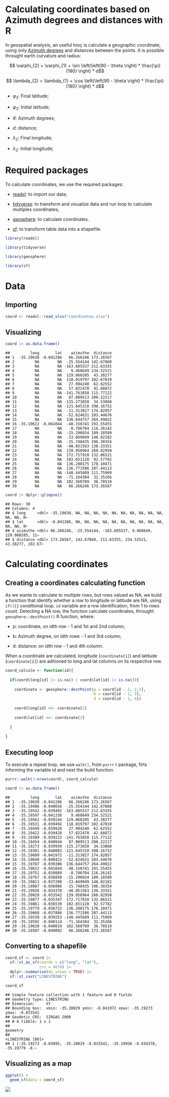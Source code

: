 # Calculating coordinates based on Azimuth degrees and distances with R

In geospatial analysis, an useful tooç is calculate a geographic
coordinate, using only [Azimuth
degrees](https://en.wikipedia.org/wiki/Azimuth#:~:text=The%20azimuth%20is%20the%20angle%20between%20the%20north%20vector%20and,mapping%2C%20mining%2C%20and%20ballistics)
and distances between the points. It is possible throught earth
curvature and radius:

``` math

\varphi_{2} = \varphi_{1} + \sin \left(\left(90 - \theta \right) * \frac{\pi}{180} \right) * d
```

``` math

\lambda_{2} = \lambda_{1} + \cos \left(\left(90 - \theta \right) * \frac{\pi}{180} \right) * d
```

- $`\varphi_{2}`$: Final latitude;

- $`\varphi_{2}`$: Initial latitude;

- $`\theta`$: Azimuth degrees;

- $`d`$: distance;

- $`\lambda_{2}`$: Final longitude;

- $`\lambda_{2}`$: Initial longitude;

# Required packages

To calculate coordinates, we use the required packages:

- [readxl](https://readxl.tidyverse.org): to import our data;

- [tidyverse](https://tidyverse.tidyverse.org/): to transform and
  visualize data and run loop to calculate multiples coordinates;

- [geosphere](https://readxl.tidyverse.org): to calculate coordinates.

- [sf](https://r-spatial.github.io/sf): to transform table data into a
  shapefile.

``` r
library(readxl)

library(tidyverse)

library(geosphere)

library(sf)
```

# Data

## Importing

``` r
coord <- readxl::read_xlsx("coordinates.xlsx")
```

## Visualizing

``` r
coord |> as.data.frame()
```

    ##         long       lat    azimuthe  distance
    ## 1  -35.19630 -8.041286   66.266246 173.26567
    ## 2         NA        NA  -25.554144 142.67860
    ## 3         NA        NA -163.605537 212.63355
    ## 4         NA        NA    9.468649 234.52521
    ## 5         NA        NA  129.068205  43.38277
    ## 6         NA        NA  118.019797 102.67019
    ## 7         NA        NA   27.994240  62.62552
    ## 8         NA        NA   57.822470  42.68872
    ## 9         NA        NA -141.763858 115.77122
    ## 10        NA        NA   87.009513 200.22217
    ## 11        NA        NA -115.273850  34.53868
    ## 12        NA        NA -121.645310 398.16752
    ## 13        NA        NA  -11.313027 174.82057
    ## 14        NA        NA  -52.624631 203.44676
    ## 15        NA        NA  136.644757 264.49022
    ## 16 -35.19622 -8.041044  -48.150741 191.55455
    ## 17        NA        NA   -8.786704 116.26142
    ## 18        NA        NA  -15.296834 189.18589
    ## 19        NA        NA  -33.669049 148.02182
    ## 20        NA        NA  -15.748435 196.30354
    ## 21        NA        NA  -48.051563 138.33351
    ## 22        NA        NA  139.958964 260.82950
    ## 23        NA        NA  172.717910 132.86521
    ## 24        NA        NA  102.651128  92.57782
    ## 25        NA        NA  136.280175 178.10471
    ## 26        NA        NA  136.771586 207.44113
    ## 27        NA        NA -148.445689 111.75969
    ## 28        NA        NA  -71.164384  32.35266
    ## 29        NA        NA  102.568789  36.70519
    ## 30        NA        NA   66.266246 173.26567

``` r
coord |> dplyr::glimpse()
```

    ## Rows: 30
    ## Columns: 4
    ## $ long     <dbl> -35.19630, NA, NA, NA, NA, NA, NA, NA, NA, NA, NA, NA, NA, N~
    ## $ lat      <dbl> -8.041286, NA, NA, NA, NA, NA, NA, NA, NA, NA, NA, NA, NA, N~
    ## $ azimuthe <dbl> 66.266246, -25.554144, -163.605537, 9.468649, 129.068205, 11~
    ## $ distance <dbl> 173.26567, 142.67860, 212.63355, 234.52521, 43.38277, 102.67~

# Calculating coordinates

## Creating a coordinates calculating function

As we wante to calculate to multiple rows, but rows valued as NA, we
build a function that identify whether a row to longitude or latitude
are NA, using `if(){}` conditional loop. `id` variable are a row
identification, from 1 to rows count. Detecting a NA row, the function
calculate coordinates, throught `geosphere::destPoint()` R function,
where:

- p: coordinate, on idth row - 1 and 1st and 2nd column;

- b: Azimuth degree, on idth rowe - 1 and 3rd column;

- d: distance: on idth row - 1 and 4th column.

When a coordinate are calculated, longitude (`coordinate[1]`) and
latitude (`coordinate[2]`) are aditioned to long and lat columns on its
respective row.

``` r
coord_calcule <- function(id){
  
  if(coord$long[id] |> is.na() | coord$lat[id] |> is.na()){
    
    coordinate <- geosphere::destPoint(p = coord[id - 1, 1:2],
                                       b = coord[id - 1, 3],
                                       d = coord[id - 1, 4])
    
    coord$long[id] <<- coordinate[1]
    
    coord$lat[id] <<- coordinate[2]
    
  }
  
}
```

## Executing loop

To execute a repeat loop, we use `walk()`, from `purrr` r package, firts
informing the variable id and next the build function.

``` r
purrr::walk(1:nrow(coord), coord_calcule)

coord |> as.data.frame()
```

    ##         long       lat    azimuthe  distance
    ## 1  -35.19630 -8.041286   66.266246 173.26567
    ## 2  -35.19486 -8.040656  -25.554144 142.67860
    ## 3  -35.19542 -8.039492 -163.605537 212.63355
    ## 4  -35.19597 -8.041336    9.468649 234.52521
    ## 5  -35.19562 -8.039244  129.068205  43.38277
    ## 6  -35.19531 -8.039492  118.019797 102.67019
    ## 7  -35.19449 -8.039928   27.994240  62.62552
    ## 8  -35.19422 -8.039428   57.822470  42.68872
    ## 9  -35.19389 -8.039222 -141.763858 115.77122
    ## 10 -35.19454 -8.040044   87.009513 200.22217
    ## 11 -35.19273 -8.039950 -115.273850  34.53868
    ## 12 -35.19301 -8.040083 -121.645310 398.16752
    ## 13 -35.19609 -8.041972  -11.313027 174.82057
    ## 14 -35.19640 -8.040422  -52.624631 203.44676
    ## 15 -35.19787 -8.039306  136.644757 264.49022
    ## 16 -35.19622 -8.041044  -48.150741 191.55455
    ## 17 -35.19751 -8.039889   -8.786704 116.26142
    ## 18 -35.19767 -8.038850  -15.296834 189.18589
    ## 19 -35.19813 -8.037200  -33.669049 148.02182
    ## 20 -35.19887 -8.036086  -15.748435 196.30354
    ## 21 -35.19936 -8.034378  -48.051563 138.33351
    ## 22 -35.20029 -8.033542  139.958964 260.82950
    ## 23 -35.19877 -8.035347  172.717910 132.86521
    ## 24 -35.19861 -8.036539  102.651128  92.57782
    ## 25 -35.19779 -8.036722  136.280175 178.10471
    ## 26 -35.19668 -8.037886  136.771586 207.44113
    ## 27 -35.19539 -8.039253 -148.445689 111.75969
    ## 28 -35.19592 -8.040114  -71.164384  32.35266
    ## 29 -35.19620 -8.040019  102.568789  36.70519
    ## 30 -35.19587 -8.040092   66.266246 173.26567

## Converting to a shapefile

``` r
coord_sf <- coord |> 
  sf::st_as_sf(coords = c("long", "lat"),
               crs = 4674) |> 
  dplyr::summarise(do_union = TRUE) |> 
  sf::st_cast("LINESTRING")

coord_sf
```

    ## Simple feature collection with 1 feature and 0 fields
    ## Geometry type: LINESTRING
    ## Dimension:     XY
    ## Bounding box:  xmin: -35.20029 ymin: -8.041972 xmax: -35.19273 ymax: -8.033542
    ## Geodetic CRS:  SIRGAS 2000
    ## # A tibble: 1 x 1
    ##                                                                        geometry
    ##                                                               <LINESTRING [B0]>
    ## 1 (-35.19273 -8.03995, -35.20029 -8.033542, -35.19936 -8.034378, -35.19779 -8.~

## Visualizing as a map

``` r
ggplot() +
  geom_sf(data = coord_sf)
```

![](README_files/figure-gfm/unnamed-chunk-7-1.png)<!-- -->
